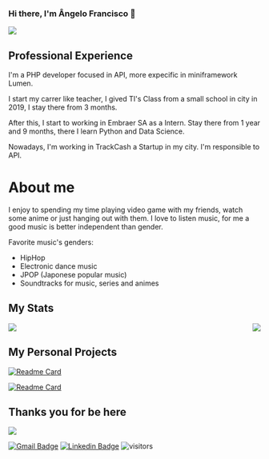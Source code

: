 ### Hi there, I'm Ângelo Francisco 👋

<img src="https://c.tenor.com/FvthnLepGgAAAAAM/hi-hello.gif">


## Professional Experience

I'm a PHP developer focused in API, more expecific in miniframework Lumen.

I start my carrer like teacher, I gived TI's Class from a small school in city in 2019, I stay there from 3 months.

After this, I start to working in Embraer SA as a Intern. Stay there from 1 year and 9 months, there I learn Python and Data Science.

Nowadays, I'm working in TrackCash a Startup in my city. I'm responsible to API.

# About me

 I enjoy to spending my time playing video game with my friends, watch some anime or just hanging out with them. I love to listen music, for me a good music is better independent than gender.
  
 Favorite music's genders:
- HipHop
- Electronic dance music
- JPOP (Japonese popular music)
- Soundtracks for music, series and animes

## My Stats

<img src="https://github-readme-stats.vercel.app/api/top-langs/?username=AngeloFranciscoSA&langs_count=5&theme=omni"> <img align="right" src="https://github-readme-stats.vercel.app/api?username=AngeloFranciscoSA&show_icons=true&theme=omni">

## My Personal Projects

[![Readme Card](https://github-readme-stats.vercel.app/api/pin/?username=AngeloFranciscoSA&repo=Flask-with-ChromeApp&theme=omni)](https://github.com/AngeloFranciscoSA/Flask-with-ChromeApp)

[![Readme Card](https://github-readme-stats.vercel.app/api/pin/?username=AngeloFranciscoSA&repo=APIs-Lumen&theme=omni)](https://github.com/AngeloFranciscoSA/APIs-Lumen)

## Thanks you for be here
<img src="https://thumbs.gfycat.com/DistantUnhappyCowrie-max-1mb.gif">


[![Gmail Badge](https://img.shields.io/badge/-Gmail-c14438?style=flat-square&logo=Gmail&logoColor=white&link=mailto:angelo.infinity002@gmail.com)](mailto:angelo.infinity002@gmail.com)
[![Linkedin Badge](https://img.shields.io/badge/-LinkedIn-blue?style=flat-square&logo=Linkedin&logoColor=white&link=https://www.linkedin.com/in/angelofransicosa/)](https://www.linkedin.com/in/angelofransicosa/)
![visitors](https://visitor-badge.glitch.me/badge?page_id=${your.username}.${your.repo.id})
